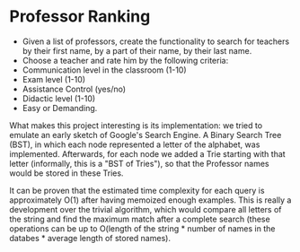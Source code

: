 # Professor Ranking

- Given a list of professors, create the functionality to search for teachers by their first name, by a part of their name, by their last name.
- Choose a teacher and rate him by the following criteria:
- Communication level in the classroom (1-10)
- Exam level (1-10)
- Assistance Control (yes/no)
- Didactic level (1-10)
- Easy or Demanding.

What makes this project interesting is its implementation: we tried to emulate an early sketch of Google's Search Engine. A Binary Search Tree (BST), in which each node represented a letter of the alphabet, was implemented. Afterwards, for each node we added a Trie starting with that letter (informally, this is a "BST of Tries"), so that the Professor names would be stored in these Tries. 

It can be proven that the estimated time complexity for each query is approximately O(1) after having memoized enough examples. This is really a development over the trivial algorithm, which would compare all letters of the string and find the maximum match after a complete search (these operations can be up to O(length of the string * number of names in the databes * average length of stored names). 
